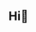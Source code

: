## Hi👋

<!--
A passionate Software Developer Engineer in Test.

Here are some ideas to get you started:

- 🌱 I’m currently learning different kinds of automation framework and technologies.
- 📫 How to reach me: kumarabhinav.ips@gmail.com

-->
